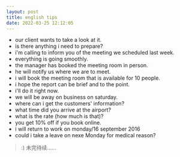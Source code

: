 ```yaml
---
layout: post
title: english tips
date: 2022-03-25 12:12:05
---
```


- our client wants to take a look at it.
- is there anything i need to prepare?
- i'm calling to inform you of the meeting we scheduled last week.
- everything is going smoothly.
- the manager has booked the meeting room in person.
- he will notify us where we are to meet.
- i will book the meeting room that is available for 10 people.
- i hope the report can be brief and to the point.
- i'll do it right now.
- we will be away on business on saturday.
- where can i get the customers' information?
- what time did you arrive at the airport?
- what is the rate (how much is that)? 
- you get 10% off if you book online.
- i will return to work on monday/16 september 2016
- could i take a leave on nexe Monday for medical reason?

> :) 未完待续......
